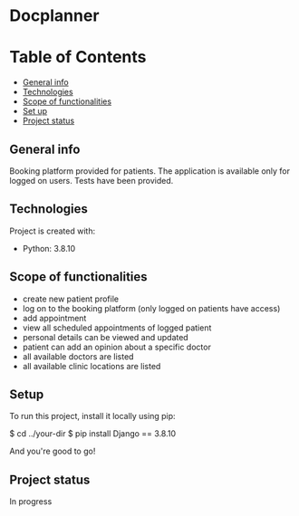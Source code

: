 # Docplanner

# Table of Contents
* [General info](#general-info)
* [Technologies](#technologies)
* [Scope of functionalities](#scope-of-functionalities)
* [Set up](#setup)
* [Project status](#project-status)

## General info
Booking platform provided for patients. The application is available only for logged on users.
Tests have been provided.

## Technologies
Project is created with:
* Python: 3.8.10

## Scope of functionalities
* create new patient profile
* log on to the booking platform (only logged on patients have access)
* add appointment
* view all scheduled appointments of logged patient
* personal details can be viewed and updated
* patient can add an opinion about a specific doctor
* all available doctors are listed
* all available clinic locations are listed

## Setup
To run this project, install it locally using pip:

$ cd ../your-dir
$ pip install Django == 3.8.10

And you're good to go!

## Project status
In progress